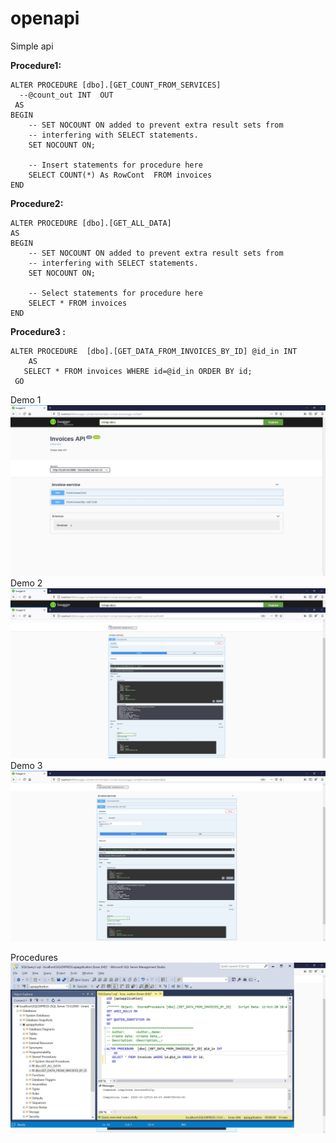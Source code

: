 # openapi
 Simple api
 
**Procedure1:**
```
ALTER PROCEDURE [dbo].[GET_COUNT_FROM_SERVICES] 
  --@count_out INT  OUT
 AS
BEGIN
	-- SET NOCOUNT ON added to prevent extra result sets from
	-- interfering with SELECT statements.
	SET NOCOUNT ON;

    -- Insert statements for procedure here
	SELECT COUNT(*) As RowCont  FROM invoices
END
```

**Procedure2:**
```
ALTER PROCEDURE [dbo].[GET_ALL_DATA] 
AS  
BEGIN  
    -- SET NOCOUNT ON added to prevent extra result sets from  
    -- interfering with SELECT statements.  
    SET NOCOUNT ON;  
  
    -- Select statements for procedure here  
    SELECT * FROM invoices 
END 
```
**Procedure3 :**
```
ALTER PROCEDURE  [dbo].[GET_DATA_FROM_INVOICES_BY_ID] @id_in INT 
	AS
   SELECT * FROM invoices WHERE id=@id_in ORDER BY id;
 GO
```

Demo 1
<img src="https://raw.githubusercontent.com/worldthem/openapi/main/demo1.jpg">
Demo 2
<img src="https://raw.githubusercontent.com/worldthem/openapi/main/demo2.jpg">
Demo 3
<img src="https://raw.githubusercontent.com/worldthem/openapi/main/demo3.jpg">

Procedures
<img src="https://raw.githubusercontent.com/worldthem/openapi/main/demo4.jpg">
